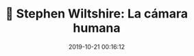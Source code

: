 ---
author_profile: false
title: "🧠 Stephen Wiltshire: La cámara humana"
description: "🧠 Stephen Wiltshire: La cámara humana"
excerpt: "🧠 Stephen Wiltshire: La cámara humana"
header:
  video:
    id: JrhLWoMl7_Y
    provider: youtube
comments: true
date: 2019-10-21 00:16:12
classes: wide
tags:
- Stephen Wiltshire
categories:
- Vídeo Savant
sidebar:
- title: "Videoteca"
  nav: vteca
---